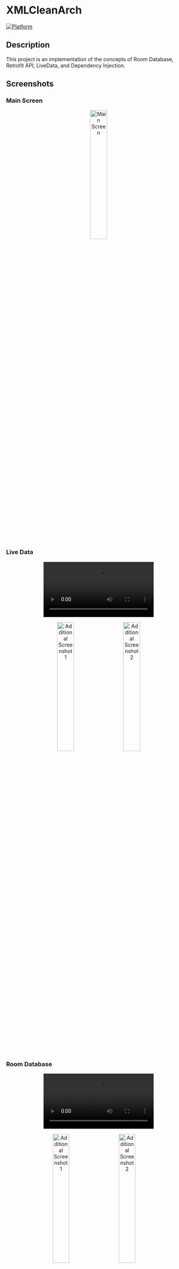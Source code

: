 # XMLCleanArch
[![Platform](https://img.shields.io/badge/platform-android-green)]()

## Description

This project is an implementation of the concepts of Room Database, Retrofit API, LiveData, and Dependency Injection.

## Screenshots

### Main Screen
<p align="center">
  <img src="https://github.com/batooldshilleh/XMLCleanArch/assets/93814390/62665adb-acb6-4ce2-b8ff-0879c72ebf13" alt="Main Screen" style="width:30%" />
</p>

### Live Data
<p align="center">
  <video src="https://github.com/batooldshilleh/XMLCleanArch/assets/93814390/70ccfa38-95bd-4c83-8344-0ba7e063e231" controls>
    Your browser does not support the video tag.
  </video>
</p>
<p align="center">
  <img src="https://github.com/batooldshilleh/XMLCleanArch/assets/93814390/887c272e-28fb-4106-a01c-f7762bf66faa" alt="Additional Screenshot 1" style="width:30%; margin-right: 5%;" />
  <img src="https://github.com/batooldshilleh/XMLCleanArch/assets/93814390/740287b0-5f31-4085-937f-2a2a014d8a8d" alt="Additional Screenshot 2" style="width:30%;" />
</p>

### Room Database
<p align="center">
  <video src="https://github.com/batooldshilleh/XMLCleanArch/assets/93814390/3f7a5cf0-bae8-475c-b2de-c5f7b70d698b" controls>
    Your browser does not support the video tag.
  </video>
</p>
<p align="center">
  <img src="https://github.com/batooldshilleh/XMLCleanArch/assets/93814390/3985ea45-fa09-45f2-b353-10c3d2edd8b9" alt="Additional Screenshot 1" style="width:30%; margin-right: 5%;" />
  <img src="https://github.com/batooldshilleh/XMLCleanArch/assets/93814390/93693e5f-78d4-460c-8d79-bd514e812ce4" alt="Additional Screenshot 2" style="width:30%; margin-right: 5%;" />
  <img src="https://github.com/batooldshilleh/XMLCleanArch/assets/93814390/cec801bc-934e-4231-acb9-5a27cd474e3e" alt="Additional Screenshot 2" style="width:30%; margin-right: 5%;" />
  <img src="https://github.com/batooldshilleh/XMLCleanArch/assets/93814390/d4d45095-31f5-4974-8df5-8efb7135fe73" alt="Additional Screenshot 2" style="width:30%; margin-right: 5%;" />
</p>

### Retrofit API
<p align="center">
  <img src="https://github.com/batooldshilleh/XMLCleanArch/assets/93814390/85f8ff66-8a47-49f8-be12-859ceb5a3da9" alt="Additional Screenshot 1" style="width:30%; margin-right: 5%;" />
  <img src="https://github.com/batooldshilleh/XMLCleanArch/assets/93814390/4a843539-3025-4899-b0d5-460c7d22f75f" alt="Additional Screenshot 2" style="width:30%; margin-right: 5%;" />
  <img src="https://github.com/batooldshilleh/XMLCleanArch/assets/93814390/f99a8308-4369-4f74-b171-2fc8f014ae91" alt="Additional Screenshot 2" style="width:30%; margin-right: 5%;" />
</p>

## Features

- LiveData <br>
  In this section, a name is entered and then printed with a welcome message.
- Room Database <br>
  In this section, you navigate to the add note page using the Floating Action Button. Then, you enter a title and description for the note, which is displayed in a RecyclerView.
- Retrofit API
  In this section, you can fetch(Get) posts based on the user's ID and display them in a RecyclerView, or you can enter(Post) your own post.
- Dependency Injection<br>
  In this section, dependency injection is implemented within the ViewModel and Repository.
- Navegation Components<br>
  Navigation graph is utilized for navigating between fragments in the application.
  

## Installation

Provide instructions on how to install your app, including any dependencies or prerequisites.

## Usage

Explain how to use your app. Include any setup steps or configurations that users might need to know.


